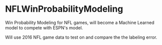 # NFLWinProbabilityModeling
Win Probability Modeling for NFL games, will become a Machine Learned model to compete with ESPN's model. 

Will use 2016 NFL game data to test on and compare the the labeling error.
